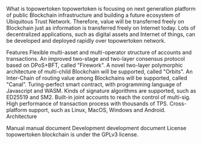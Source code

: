 What is topowertoken
topowertoken is focusing on next generation platform of public Blockchain infrastructure and building a future ecosystem of Ubiquitous Trust Network. Therefore, value will be transferred freely on Blockchain just as information is transferred freely on Internet today. Lots of decentralized applications, such as digital assets and Internet of things, can be developed and deployed rapidly over topowertoken network.

Features
Flexible multi-asset and multi-operator structure of accounts and transactions.
An improved two-stage and two-layer consensus protocol based on DPoS+BFT, called "Firework".
A novel two-layer polymorphic architecture of multi-child Blockchain will be supported, called "Orbits".
An Inter-Chain of routing value among Blockchains will be supported, called "Canal".
Turing-perfect smart contract, with programming language of Javascript and WASM.
Kinds of signature algorithms are supported, such as ED25519 and SM2.
Built-in joint accounts to reach the control of multi-sig.
High performance of transaction process with thousands of TPS.
Cross-platform support, such as Linux, MacOS, Windows and Android.
Architecture


Manual
manual document
Development
development document
License
topowertoken blockchain is under the GPLv3 license.
